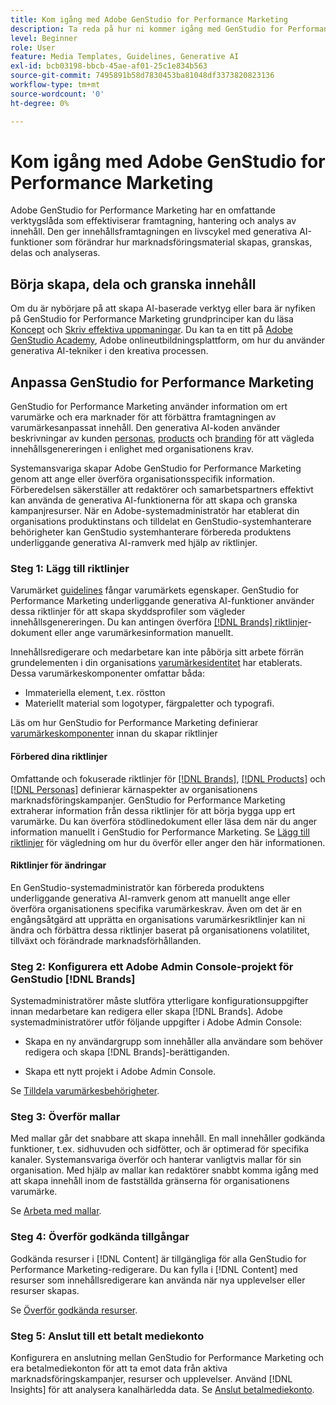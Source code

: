 ```yaml
---
title: Kom igång med Adobe GenStudio for Performance Marketing
description: Ta reda på hur ni kommer igång med GenStudio for Performance Marketing för att skapa varumärkesanpassat marknadsföringsmaterial och snabba upp kampanjhanteringen.
level: Beginner
role: User
feature: Media Templates, Guidelines, Generative AI
exl-id: bcb03198-bbcb-45ae-af01-25c1e834b563
source-git-commit: 7495891b58d7830453ba81048df3373820823136
workflow-type: tm+mt
source-wordcount: '0'
ht-degree: 0%

---
```


# Kom igång med Adobe GenStudio for Performance Marketing

Adobe GenStudio for Performance Marketing har en omfattande verktygslåda som effektiviserar framtagning, hantering och analys av innehåll. Den ger innehållsframtagningen en livscykel med generativa AI-funktioner som förändrar hur marknadsföringsmaterial skapas, granskas, delas och analyseras.

## Börja skapa, dela och granska innehåll

Om du är nybörjare på att skapa AI-baserade verktyg eller bara är nyfiken på GenStudio for Performance Marketing grundprinciper kan du läsa [Koncept](/help/user-guide/concepts.md) och [Skriv effektiva uppmaningar](/help/user-guide/effective-prompts.md). Du kan ta en titt på [Adobe GenStudio Academy](https://learningmanager.adobe.com/genstudioacademy), Adobe onlineutbildningsplattform, om hur du använder generativa AI-tekniker i den kreativa processen.

## Anpassa GenStudio for Performance Marketing

GenStudio for Performance Marketing använder information om ert varumärke och era marknader för att förbättra framtagningen av varumärkesanpassat innehåll. Den generativa AI-koden använder beskrivningar av kunden [personas](/help/user-guide/guidelines/personas.md), [products](/help/user-guide/guidelines/products.md) och [branding](/help/user-guide/guidelines/overview.md) för att vägleda innehållsgenereringen i enlighet med organisationens krav.

Systemansvariga skapar Adobe GenStudio for Performance Marketing genom att ange eller överföra organisationsspecifik information. Förberedelsen säkerställer att redaktörer och samarbetspartners effektivt kan använda de generativa AI-funktionerna för att skapa och granska kampanjresurser. När en Adobe-systemadministratör har etablerat din organisations produktinstans och tilldelat en GenStudio-systemhanterare behörigheter kan GenStudio systemhanterare förbereda produktens underliggande generativa AI-ramverk med hjälp av riktlinjer.

### Steg 1: Lägg till riktlinjer

Varumärket [guidelines](/help/user-guide/guidelines/overview.md) fångar varumärkets egenskaper. GenStudio for Performance Marketing underliggande generativa AI-funktioner använder dessa riktlinjer för att skapa skyddsprofiler som vägleder innehållsgenereringen. Du kan antingen överföra [[!DNL Brands] riktlinjer](/help/user-guide/guidelines/brands.md)-dokument eller ange varumärkesinformation manuellt.

Innehållsredigerare och medarbetare kan inte påbörja sitt arbete förrän grundelementen i din organisations [varumärkesidentitet](/help/user-guide/guidelines/brands.md) har etablerats. Dessa varumärkeskomponenter omfattar båda:

* Immateriella element, t.ex. röstton
* Materiellt material som logotyper, färgpaletter och typografi.

Läs om hur GenStudio for Performance Marketing definierar [varumärkeskomponenter](/help/user-guide/guidelines/brands.md) innan du skapar riktlinjer

#### Förbered dina riktlinjer

Omfattande och fokuserade riktlinjer för [[!DNL Brands]](/help/user-guide/guidelines/brands.md), [[!DNL Products]](/help/user-guide/guidelines/products.md) och [[!DNL Personas]](/help/user-guide/guidelines/personas.md) definierar kärnaspekter av organisationens marknadsföringskampanjer. GenStudio for Performance Marketing extraherar information från dessa riktlinjer för att börja bygga upp ert varumärke. Du kan överföra stödlinedokument eller läsa dem när du anger information manuellt i GenStudio for Performance Marketing. Se [Lägg till riktlinjer](/help/user-guide/guidelines/overview.md) för vägledning om hur du överför eller anger den här informationen.

#### Riktlinjer för ändringar

En GenStudio-systemadministratör kan förbereda produktens underliggande generativa AI-ramverk genom att manuellt ange eller överföra organisationens specifika varumärkeskrav. Även om det är en engångsåtgärd att upprätta en organisations varumärkesriktlinjer kan ni ändra och förbättra dessa riktlinjer baserat på organisationens volatilitet, tillväxt och förändrade marknadsförhållanden.

### Steg 2: Konfigurera ett Adobe Admin Console-projekt för GenStudio [!DNL Brands]

Systemadministratörer måste slutföra ytterligare konfigurationsuppgifter innan medarbetare kan redigera eller skapa [!DNL Brands]. Adobe systemadministratörer utför följande uppgifter i Adobe Admin Console:

* Skapa en ny användargrupp som innehåller alla användare som behöver redigera och skapa [!DNL Brands]-berättiganden.

* Skapa ett nytt projekt i Adobe Admin Console.

Se [Tilldela varumärkesbehörigheter](configure-brand-permissions.md).

### Steg 3: Överför mallar

Med mallar går det snabbare att skapa innehåll. En mall innehåller godkända funktioner, t.ex. sidhuvuden och sidfötter, och är optimerad för specifika kanaler. Systemansvariga överför och hanterar vanligtvis mallar för sin organisation. Med hjälp av mallar kan redaktörer snabbt komma igång med att skapa innehåll inom de fastställda gränserna för organisationens varumärke.

Se [Arbeta med mallar](/help/user-guide/content/use-templates.md).

### Steg 4: Överför godkända tillgångar

Godkända resurser i [!DNL Content] är tillgängliga för alla GenStudio for Performance Marketing-redigerare. Du kan fylla i [!DNL Content] med resurser som innehållsredigerare kan använda när nya upplevelser eller resurser skapas.

Se [Överför godkända resurser](/help/user-guide/content/manage-assets.md).

### Steg 5: Anslut till ett betalt mediekonto

Konfigurera en anslutning mellan GenStudio for Performance Marketing och era betalmediekonton för att ta emot data från aktiva marknadsföringskampanjer, resurser och upplevelser. Använd [!DNL Insights] för att analysera kanalhärledda data. Se [Anslut betalmediekonto](/help/user-guide/connectors/connect-channel.md).
